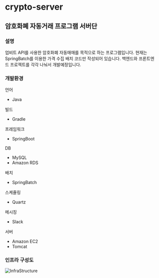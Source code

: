 # crypto-server

## 암호화폐 자동거래 프로그램 서버단

### 설명
업비트 API를 사용한 암호화폐 자동매매를 목적으로 하는 프로그램입니다.
현재는 SpringBatch를 이용한 가격 수집 배치 코드만 작성되어 있습니다.
백엔드와 프론트엔드 프로젝트를 각각 나눠서 개발예정입니다.

### 개발환경
 언어
* Java

 빌드
* Gradle

 프레임워크
* SpringBoot

 DB
* MySQL
* Amazon RDS

 배치
* SpringBatch

 스케쥴링
* Quartz

 메시징
* Slack

 서버
* Amazon EC2
* Tomcat

### 인프라 구성도
![InfraStructure](https://user-images.githubusercontent.com/52263410/187027818-03dbb7b6-522e-4e3c-b314-43b575fce51d.jpg)
